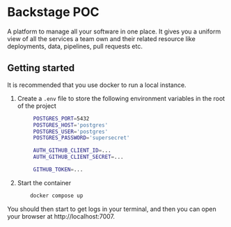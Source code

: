 # Backstage POC

A platform to manage all your software in one place. It gives you a uniform view of all the services a team own and their related resource like deployments, data, pipelines, pull requests etc.

## Getting started

It is recommended that you use docker to run a local instance.

1. Create a `.env` file to store the following environment variables in the root of the project

   ```bash
        POSTGRES_PORT=5432
        POSTGRES_HOST='postgres'
        POSTGRES_USER='postgres'
        POSTGRES_PASSWORD='supersecret'

        AUTH_GITHUB_CLIENT_ID=...
        AUTH_GITHUB_CLIENT_SECRET=...

        GITHUB_TOKEN=...
   ```

1. Start the container

   ```bash
       docker compose up
   ```

You should then start to get logs in your terminal, and then you can open your browser at http://localhost:7007.
